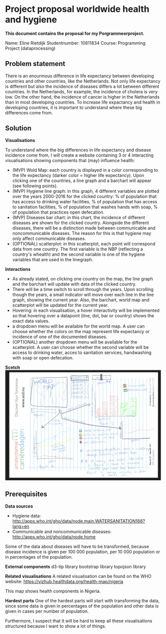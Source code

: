 # Project proposal worldwide health and hygiene

**This document contains the proposal for my Porgrammeerproject.**

Name: Eline Rietdijk
Studentnumber: 10811834
Course: Programming Project (dataprocessing)

## Problem statement
There is an enourmous difference in life expectancy between developing countries and other countries, like the Netherlands. 
Not only life expectancy is different but also the incidence of diseases differs a lot between different countries. 
In the Netherlands, for example, the incidence of cholera is very low. On the other hand, the incidence of cancer is higher in the Netherlands than in most developing countries.
To increase life expactancy and health in developing countries, it is important to understand where these big differences come from. 

## Solution

**Visualisations**

To understand where the big differences in life expectancy and disease incidence come from, I will create a website containing 3 or 4 interacting visualisations showing components that (may) influence health:
- (MVP) Wold Map: each country is displayed in a color corresponding to the life expectancy (darker color = higher life expectancy). Upon clicking one of the countries, a line graph and a barchart will appear (see following points).
- (MVP) Hygiene line graph: in this graph, 4 different variables are plotted over the years 2000-2016 for the clicked country: % of population that has access to drinking water facilities, % of population that has access to sanitation facilities, % of population that washes hands with soap, % of population that practices open defecation. 
- (MVP) Diseases bar chart: in this chart, the incidence of different diseases are shown for the clicked country. Alongside the different diseases, there will be a distinction made between communicable and noncommunicable diseases. The reason for this is that hygiene may only affect communicable diseases. 
- (OPTIONAL) scatterplot: in this scatterplot, each point will correspond data from one country. The first variable is the NBP (reflecting a country's whealth) and the second variable is one of the hygiene variables that are used in the linegraph. 

**Interactions**

- As already stated, on clicking one country on the map, the line graph and the barchart will update with data of the clicked country.
- There will be a time switch to scroll through the years. Upon scrolling though the years, a small indicator will move over each line in the line graph, showing the current year. Also, the barchart, world map and scatterplot will be updated for the current year. 
- Hovering: in each visualisation, a hover interactivity will be implemented so that hovering over a datapoint (line, dot, bar or country) shows the exact data values.
- a dropdown menu will be available for the world map. A user can choose whether the colors on the map represent life expectancy or incidence of one of the documented diseases. 
- (OPTIONAL) another dropdown menu will be available for the scatterplot. A user can choose whether the second variable will be access to drinking water, acces to sanitation services, handwashing with soap or open defecation.

**Scetch**
![](doc/scetch.png)

## Prerequisites

**Data sources**
- Hygiene data: http://apps.who.int/gho/data/node.main.WATERSANITATION166?lang=en
- Communicable and noncommunicable diseases: http://apps.who.int/gho/data/node.home

Some of the data about diseases will have to be transformed, because disease incidence is given per 100 000 population, per 10 000 population or in percentages of the population. 

**External components**
d3-tip library
bootstrap library
topojson library

**Related visualisations**
A related visualisation can be found on the WHO website:
https://vizhub.healthdata.org/health-map/nigeria

This map shows health components in Nigeria.

**Hardest parts**
One of the hardest parts will start with transforming the data, since some data is given in percentages of the population and other data is given in cases per number of population.  

Furthermore, I suspect that it will be hard to keep all these visualisations structured because I want to show a lot of things.


